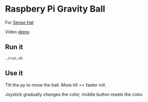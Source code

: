 # Raspbery Pi Gravity Ball

For [Sense Hat](https://www.raspberrypi.org/products/sense-hat/)

Video [demo](https://www.youtube.com/watch?v=QEkh4sJBqlA)

## Run it

`./run.sh`

## Use it

Tilt the py to move the ball. More tilt == faster roll.

Joystick gradually changes the color, middle button resets the color.


